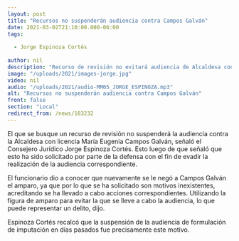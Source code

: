 ```yaml
---
layout: post
title: "Recursos no suspenderán audiencia contra Campos Galván"
date: 2021-03-02T21:10:00.000-06:00
tags:
  
  - Jorge Espinoza Cortés
  
author: nil
description: "Recurso de revisión no evitará audiencia de Alcaldesa con licencia."
image: "/uploads/2021/images-jorge.jpg"
video: nil
audio: "/uploads/2021/audio-MM05_JORGE_ESPINOZA.mp3"
alt: "Recursos no suspenderán audiencia contra Campos Galván"
front: false
section: "Local"
redirect_from: /news/183232
---
```


El que se busque un recurso de revisión no suspenderá la audiencia contra la Alcaldesa con licencia María Eugenia Campos Galván, señaló el Consejero Jurídico Jorge Espinoza Cortés. Esto luego de que señaló que esto ha sido solicitado por parte de la defensa con el fin de evadir la realización de la audiencia correspondiente.

El funcionario dio a conocer que nuevamente se le negó a Campos Galván el amparo, ya que por lo que se ha solicitado son motivos inexistentes, acreditando se ha llevado a cabo acciones correspondientes. Utilizando la figura de amparo para evitar la que se lleve a cabo la audiencia, lo que puede representar un delito, dijo.

Espinoza Cortés recalcó que la suspensión de la audiencia de formulación de imputación en días pasados fue precisamente este motivo.
